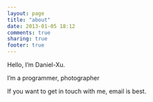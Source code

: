 ```yaml
---
layout: page
title: "about"
date: 2013-01-05 18:12
comments: true
sharing: true
footer: true
---
```

Hello, I’m Daniel-Xu.

I’m a programmer, photographer 

If you want to get in touch with me, email is best.

